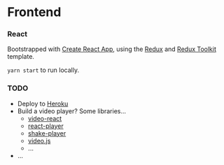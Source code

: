 # Frontend

### React

Bootstrapped with [Create React App](https://github.com/facebook/create-react-app), using the [Redux](https://redux.js.org/) and [Redux Toolkit](https://redux-toolkit.js.org/) template.

`yarn start` to run locally.

### TODO

- Deploy to [Heroku](https://www.heroku.com/)
- Build a video player? Some libraries...
  - [video-react](https://video-react.js.org/)
  - [react-player](https://www.npmjs.com/package/react-player)
  - [shake-player](https://www.npmjs.com/package/shaka-player)
  - [video.js](https://www.npmjs.com/package/video.js)
  - ...
- ...
